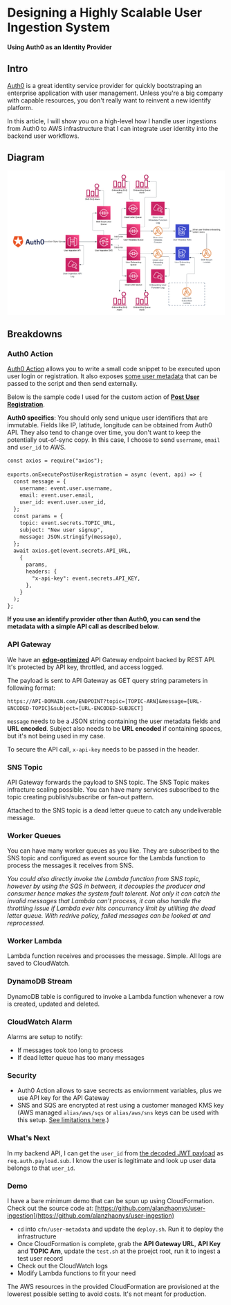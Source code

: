 # Designing a Highly Scalable User Ingestion System

#### Using Auth0 as an Identity Provider

## Intro

[Auth0](https://auth0.com/) is a great identity service provider for quickly bootstraping an enterprise application with user management. Unless you're a big company with capable resources, you don't really want to reinvent a new identify platform.

In this article, I will show you on a high-level how I handle user ingestions from Auth0 to AWS infrastructure that I can integrate user identity into the backend user workflows.

## Diagram

![Preview diagram](diagram.png)

## Breakdowns

### Auth0 Action
[Auth0 Action](https://auth0.com/docs/customize/actions) allows you to write a small code snippet to be executed upon user login or registration. It also exposes [some user metadata](https://auth0.com/docs/customize/actions/flows-and-triggers/post-user-registration-flow/event-object) that can be passed to the script and then send externally.

Below is the sample code I used for the custom action of [**Post User Registration**](https://auth0.com/docs/customize/actions/flows-and-triggers/post-user-registration-flow).

**Auth0 specifics**: You should only send unique user identifiers that are immutable. Fields like IP, latitude, longitude can be obtained from Auth0 API. They also tend to change over time, you don't want to keep the potentially out-of-sync copy. In this case, I choose to send `username`, `email` and `user_id` to AWS.
```
const axios = require("axios");

exports.onExecutePostUserRegistration = async (event, api) => {
  const message = {
    username: event.user.username,
    email: event.user.email,
    user_id: event.user.user_id,
  };
  const params = {
    topic: event.secrets.TOPIC_URL,
    subject: "New user signup",
    message: JSON.stringify(message),
  };
  await axios.get(event.secrets.API_URL,
    {
      params,
      headers: {
        "x-api-key": event.secrets.API_KEY,
      },
    }
  );
};
```

__If you use an identify provider other than Auth0, you can send the metadata with a simple API call as described below.__

### API Gateway
We have an [**edge-optimized**](https://docs.aws.amazon.com/apigateway/latest/developerguide/api-gateway-api-endpoint-types.html) API Gateway endpoint backed by REST API. It's protected by API key, throttled, and access logged.

The payload is sent to API Gateway as GET query string parameters in following format:
```
https://API-DOMAIN.com/ENDPOINT?topic=[TOPIC-ARN]&message=[URL-ENCODED-TOPIC]&subject=[URL-ENCODED-SUBJECT]
```
`message` needs to be a JSON string containing the user metadata fields and **URL encoded**. Subject also needs to be **URL encoded** if containing spaces, but it's not being used in my case.

To secure the API call, `x-api-key` needs to be passed in the header.

### SNS Topic
API Gateway forwards the payload to SNS topic. The SNS Topic makes infracture scaling possible. You can have many services subscribed to the topic creating publish/subscribe or fan-out pattern.

Attached to the SNS topic is a dead letter queue to catch any undeliverable message.

### Worker Queues
You can have many worker queues as you like. They are subscribed to the SNS topic and configured as event source for the Lambda function to process the messages it receives from SNS.

*You could also directly invoke the Lambda function from SNS topic, however by using the SQS in between, it decouples the producer and consumer hence makes the system fault tolerent. Not only it can catch the invalid messages that Lambda can't process, it can also handle the throttling issue if Lambda ever hits concurrency limit by utiliting the dead letter queue. With redrive policy, failed messages can be looked at and reprocessed.*

### Worker Lambda
Lambda function receives and processes the message. Simple. All logs are saved to CloudWatch.

### DynamoDB Stream
DynamoDB table is configured to invoke a Lambda function whenever a row is created, updated and deleted.

### CloudWatch Alarm
Alarms are setup to notify:
* If messages took too long to process
* If dead letter queue has too many messages

### Security
* Auth0 Action allows to save secrects as enviornment variables, plus we use API key for the API Gateway
* SNS and SQS are encrypted at rest using a customer managed KMS key (AWS managed `alias/aws/sqs` or `alias/aws/sns` keys can be used with this setup. [See limitations here](https://repost.aws/knowledge-center/sns-topic-sqs-queue-sse-cmk-policy).)

### What's Next
In my backend API, I can get the `user_id` from [the decoded JWT payload](https://www.npmjs.com/package/express-oauth2-jwt-bearer) as `req.auth.payload.sub`. I know the user is legitimate and look up user data belongs to that `user_id`. 

### Demo
I have a bare minimum demo that can be spun up using CloudFormation. Check out the source code at: [https://github.com/alanzhaonys/user-ingestion](https://github.com/alanzhaonys/user-ingestion)
* `cd` into `cfn/user-metadata` and update the `deploy.sh`. Run it to deploy the infrastructure
* Once CloudFormation is complete, grab the **API Gateway URL**, **API Key** and **TOPIC Arn**, update the `test.sh` at the proejct root, run it to ingest a test user record
* Check out the CloudWatch logs
* Modify Lambda functions to fit your need

The AWS resources in the provided CloudFormation are provisioned at the lowerest possible setting to avoid costs. It's not meant for production.
